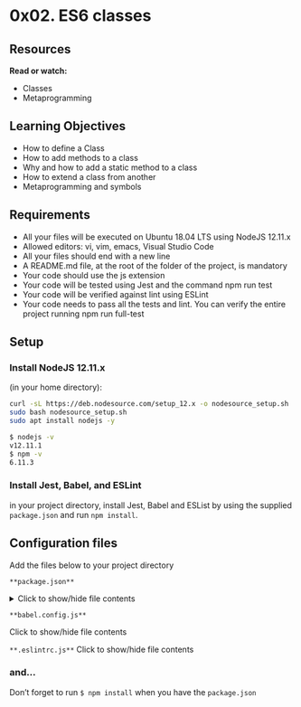 # 0x02. ES6 classes

## Resources

**Read or watch:**

* Classes
* Metaprogramming

## Learning Objectives

* How to define a Class
* How to add methods to a class
* Why and how to add a static method to a class
* How to extend a class from another
* Metaprogramming and symbols

## Requirements

* All your files will be executed on Ubuntu 18.04 LTS using NodeJS 12.11.x
* Allowed editors: vi, vim, emacs, Visual Studio Code
* All your files should end with a new line
* A README.md file, at the root of the folder of the project, is mandatory
* Your code should use the js extension
* Your code will be tested using Jest and the command npm run test
* Your code will be verified against lint using ESLint
* Your code needs to pass all the tests and lint. You can verify the entire project running npm run full-test

## Setup

### Install NodeJS 12.11.x

(in your home directory):
```bash
curl -sL https://deb.nodesource.com/setup_12.x -o nodesource_setup.sh
sudo bash nodesource_setup.sh
sudo apt install nodejs -y
```
```bash
$ nodejs -v
v12.11.1
$ npm -v
6.11.3
```
### Install Jest, Babel, and ESLint

in your project directory, install Jest, Babel and ESList by using the supplied `package.json` and run `npm install`.

## Configuration files

Add the files below to your project directory

`**package.json**`
<details>
  <summary>Click to show/hide file contents</summary>
  ```json
  {
    "scripts": {
      "lint": "./node_modules/.bin/eslint",
      "check-lint": "lint [0-9]*.js",
      "dev": "npx babel-node",
      "test": "jest",
      "full-test": "./node_modules/.bin/eslint [0-9]*.js && jest"
    },
    "devDependencies": {
      "@babel/core": "^7.6.0",
      "@babel/preset-env": "^7.6.0",
      "@babel/node": "^7.8.0",
      "eslint": "^6.4.0",
      "eslint-config-airbnb-base": "^14.0.0",
      "eslint-plugin-import": "^2.18.2",
      "eslint-plugin-jest": "^22.17.0",
      "jest": "^24.9.0"
    }
  }
  ```
</details>

`**babel.config.js**`

Click to show/hide file contents

`**.eslintrc.js**`
Click to show/hide file contents

### and…

Don’t forget to run `$ npm install` when you have the `package.json`
